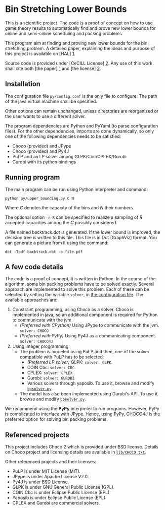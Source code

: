 Bin Stretching Lower Bounds
================================

This is a scientific project. The code is a proof of concept on how to use game theory results to automatically find and prove new lower bounds for online and semi-online scheduling and packing problems.

This program aim at finding and proving new lower bounds for the bin stretching problem.
A detailed paper, explaining the ideas and purpose of this project is available on [HAL] [1].

Source code is provided under [CeCILL License] [2].
Any use of this work shall cite both [the paper] [1] and [the license] [2].

[1]: http://hal.archives-ouvertes.fr/index.php                    "HAL"
[2]: http://www.cecill.info/licences/Licence_CeCILL_V2.1-en.html  "CeCILL License"


Installation
------------

The configuration file `py/config.conf` is the only file to configure.
The path of the java virtual machine shall be specified.

Other options can remain unchanged, unless directories are reorganized or the user wants to use a different solver.

The program dependencies are Python and PyYaml (to parse configuration files). For the other dependencies, imports are done dynamically, so only one of the following dependencies needs to be satisfied:
 * Choco (provided) and JPype
 * Choco (provided) and Py4J
 * PuLP and an LP solver among GLPK/Cbc/CPLEX/Gurobi
 * Gurobi with its python bindings


Running program
---------------

The main program can be run using Python interpreter and command:

    python py/upper_bounding.py C N

Where *C* denotes the capacity of the bins and *N* their numbers.

The optional option `-r R` can be specified to realize a sampling of *R* accepted capacities among the *C* possibly considered.

A file named backtrack.dot is generated. If the lower bound is improved, the decision tree is written to this file.
This file is in Dot (GraphViz) format. You can generate a picture from it using the command:

    dot -Tpdf backtrack.dot -o file.pdf


A few code details
------------------

The code is a proof of concept, it is written in Python.
In the course of the algorithm, some bin packing problems have to be solved exactly. Several approach are implemented to solve this problem. Each of these can be selected by setting the variable `solver`, in [the configuration file](py/config.conf). The available approaches are:

1. Constraint programming, using Choco as a solver. Choco is implemented in java, so an additional component is required for Python to communicate with the jvm.
   * *(Preferred with CPython)* Using JPype to communicate with the jvm. `solver: CHOCO`
   * *(Preferred with PyPy)* Using Py4J as a communicating component. `solver: CHOCO4J`
2. Using integer programming.
   * The problem is modeled using PuLP and then, one of the solver compatible with PuLP has to be selected:
        * *(Preferred LP solver)* GLPK: `solver: GLPK`.
        * COIN Cbc: `solver: CBC`.
        * CPLEX: `solver: CPLEX`.
        * Gurobi: `solver: GUROBI`.
        * Various solvers through yaposib. To use it, browse and modify [`bpsolver.py`](py/bpsolver.py).
   * The model has also been implemented using Gurobi's API. To use it, browse and modify [`bpsolver.py`](py/bpsolver.py).

We recommend using the **PyPy** interpreter to run programs. However, PyPy is complicated to interface with JPype. Hence, using PyPy, CHOCO4J is the preferred option for solving bin packing problems.


Referenced projects
-------------------

This project includes Choco 2 which is provided under BSD license.
Details on Choco project and licensing details are available in [`lib/CHOCO.txt`](lib/CHOCO.txt).

Other referenced projects and their licenses:

* PuLP is under MIT License (MIT).
* JPype is under Apache License V2.0.
* Py4J is under BSD License.
* GLPK is under GNU General Public License (GPL).
* COIN Cbc is under Eclipse Public License (EPL),
* Yaposib is under Eclipse Public License (EPL).
* CPLEX and Gurobi are commercial solvers.
